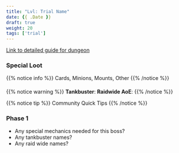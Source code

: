 ```yaml
---
title: "Lvl: Trial Name"
date: {{ .Date }}
draft: true
weight: 20
tags: ['trial']
---
```

[Link to detailed guide for dungeon](#)

### Special Loot

{{% notice info %}}
Cards, Minions, Mounts, Other
{{% /notice %}}


####
{{% notice warning %}}
**Tankbuster**:
**Raidwide AoE**:
{{% /notice %}}

{{% notice tip %}}
Community Quick Tips
{{% /notice %}}

### Phase 1
* Any special mechanics needed for this boss?  
* Any tankbuster names?
* Any raid wide names?

